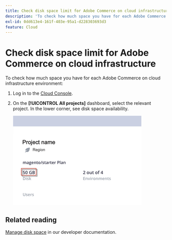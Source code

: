 ```yaml
---
title: Check disk space limit for Adobe Commerce on cloud infrastructure
description: 'To check how much space you have for each Adobe Commerce on cloud infrastructure environment:'
exl-id: 0dd613e4-161f-403e-95a1-d228303693d3
feature: Cloud
---
```

# Check disk space limit for Adobe Commerce on cloud infrastructure

To check how much space you have for each Adobe Commerce on cloud infrastructure environment:

1. Log in to the [Cloud Console](https://console.adobecommerce.com).
1. On the **[!UICONTROL All projects]** dashboard, select the relevant project. In the lower corner, see disk space availability.

   ![project_space.png](/help/how-to/general/assets/project_space.png) 

## Related reading

[Manage disk space](https://experienceleague.adobe.com/en/docs/commerce-cloud-service/user-guide/develop/storage/manage-disk-space) in our developer documentation.

